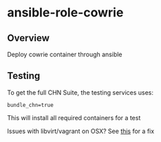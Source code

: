 # ansible-role-cowrie

## Overview

Deploy cowrie container through ansible

## Testing

To get the full CHN Suite, the testing services uses:

`bundle_chn=true`

This will install all required containers for a test

Issues with libvirt/vagrant on OSX?  See [this](https://github.com/vagrant-libvirt/vagrant-libvirt/issues/497#issuecomment-331226071) for a fix
